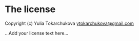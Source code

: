 # The license

Copyright (c) Yulia Tokarchukova <ytokarchukova@gmail.com>

...Add your license text here...